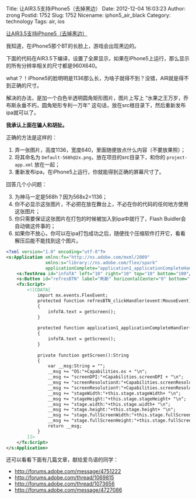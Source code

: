 Title: 让AIR3.5支持iPhone5（去掉黑边）
Date: 2012-12-04 16:03:23
Author: zrong
Postid: 1752
Slug: 1752
Nicename: iphon5_air_black
Category: technology
Tags: air, ios

[让AIR3.5支持iPhone5（去掉黑边）](http://zengrong.net/post/1752.htm)

我知道，在iPhone5那个BT的长脸上，游戏会出现黑边的。

下面的代码在AIR3.5下编译，设置了全屏显示，如果在iPhone5上运行，那么显示的所有分辨率相关的尺寸都是960X640。

what？！iPhone5的脸明明是1136那么长，为啥子就得不到？没错，AIR就是得不到正确的尺寸。

解决的办法，是加一个白色半透明圆角矩形图片，图片上写上 “水果之王万岁，乔布斯永垂不朽，圆角矩形专利一万年” 这句话，放在src根目录下，然后重新发布ipa就可以了。

<!--more-->

**我承认上面在骗人和胡扯。**

正确的方法是这样的：

1. 弄一张图片，高度1136，宽度640，里面随便放点什么内容（不要放果照）；
2. 将其命名为 `Default-568h@2x.png`，放在项目的src目录下，和你的 `project-app.xml` 放在一起；
3. 重新发布ipa，在iPhone5上运行，你就能得到正确的屏幕尺寸了。

回答几个小问题：

3. 为神马一定是568h？因为568x2=1136；
4. 你不必显示这张图片，不必把在放在舞台上，不必在你的代码的任何地方使用这张图片；
5. 你只需要保证这张图片在打包的时候被加入到ipa中就行了，Flash Buidler会自动做这件事的；
6. 如果你不放心，你可以在ipa打包成功之后，随便找个压缩软件打开它，看看解压后能不能找到这个图片。

``` xml
<?xml version="1.0" encoding="utf-8"?>
<s:Application xmlns:fx="http://ns.adobe.com/mxml/2009" 
			   xmlns:s="library://ns.adobe.com/flex/spark" 
			   applicationComplete="application1_applicationCompleteHandler(event)">
	<s:TextArea id="infoTA" left="10" right="10" top="10" bottom="100"/>
	<s:Button id="refresBTN" label="刷新" horizontalCenter="0" bottom="20" width="200" click="refresBTN_clickHandler(event)"/>
	<fx:Script>
		<![CDATA[
			import mx.events.FlexEvent;			
			protected function refresBTN_clickHandler(event:MouseEvent):void
			{
				infoTA.text = getScreen();
			}
			
			protected function application1_applicationCompleteHandler(event:FlexEvent):void
			{
				infoTA.text = getScreen();
			}
			
			private function getScreen():String
			{
				var __msg:String = "";
				__msg += "OS:"+Capabilities.os + "\n";
				__msg += "screenDPI:"+Capabilities.screenDPI + "\n";
				__msg += "screenResolutionX:"+Capabilities.screenResolutionX + "\n";
				__msg += "screenResolutionY:"+Capabilities.screenResolutionY + "\n";
				__msg += "stageWidth:"+this.stage.stageWidth+ "\n";
				__msg += "stageHeight:"+this.stage.stageHeight+ "\n";
				__msg += "stage.width:"+this.stage.width+ "\n";
				__msg += "stage.height:"+this.stage.height+ "\n";
				__msg += "stage.fullScreenWidth:"+this.stage.fullScreenWidth+ "\n";
				__msg += "stage.fullScreenHeight:"+this.stage.fullScreenHeight+ "\n";
				return __msg;
			}			
		]]>
	</fx:Script>
</s:Application>
```

还可以看看下面有几篇文章，献给爱鸟语的同学：

* <http://forums.adobe.com/message/4751222>
* <http://forums.adobe.com/thread/1069815>
* <http://forums.adobe.com/thread/1073656>
* <http://forums.adobe.com/message/4727086>
